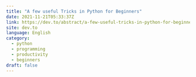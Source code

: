 ```yaml
---
title: "A few useful Tricks in Python for Beginners"
date: 2021-11-21T05:33:37Z
link: https://dev.to/abstract/a-few-useful-tricks-in-python-for-beginners-1bfa?utm_medium=RSS&utm_source=news.12bit.vn
site: dev.to
language: English
category:
  - python
  - programming
  - productivity
  - beginners
draft: false
---
```

